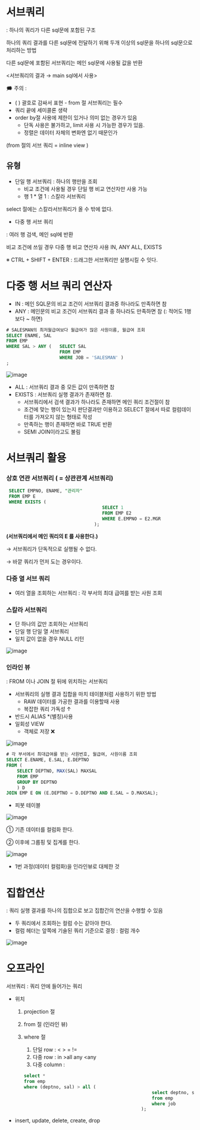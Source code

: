 # 서브쿼리

: 하나의 쿼리가 다른 sql문에 포함된 구조

하나의 쿼리 결과를 다른 sql문에 전달하기 위해 두개 이상의 sql문을 하나의 sql문으로 처리하는 방법

다른 sql문에 포함된 서브쿼리는 메인 sql문에 사용될 값을 반환

<서브쿼리의 결과 → main sql에서 사용>

🗯️ 주의 : 

- ( ) 괄호로 감싸서 표현 - from 절 서브쿼리는 필수
- 쿼리 끝에 세미콜론 생략
- order by절 사용에 제한이 있거나 의미 없는 경우가 있음
    - 단독 사용은 불가하고, limit 사용 시 가능한 경우가 있음.
    - 정렬은 데이터 자체의 변화엔 없기 때문인가

(from 절의 서브 쿼리 = inline view )

## 유형

- 단일 행 서브쿼리 : 하나의 행만을 조회
    - 비교 조건에 사용될 경우 단일 행 비교 연산자만 사용 가능
    - 행 1  * 열 1 : 스칼라 서브쿼리

select 절에는 스칼라서브쿼리가 올 수 밖에 없다.

- 다중 행 서브 쿼리

: 여러 행 검색, 메인 sql에 반환

비교 조건에 쓰일 경우 다중 행 비교 연산자 사용 IN, ANY ALL, EXISTS

※ CTRL + SHIFT + ENTER : 드래그한 서브쿼리만 실행시킬 수 잇다.

# 다중 행 서브 쿼리 연산자

- IN : 메인 SQL문의 비교 조건이 서브쿼리 결과중 하나라도 만족하면 참
- ANY : 메인문의 비교 조건이 서브쿼리 결과 중 하나라도 만족하면 참 (: 적어도 1행 보다 ~ 하면)

```sql
# SALESMAN의 최저월급여보다 월급여가 많은 사원이름, 월급여 조회
SELECT ENAME, SAL
FROM EMP
WHERE SAL > ANY (	SELECT SAL
					FROM EMP
					WHERE JOB = 'SALESMAN' )
;
```
![image](https://github.com/user-attachments/assets/8a084706-737d-4ec2-98fa-6e3b86eef9b8)


- ALL : 서브쿼리 결과 중 모든 값이 만족하면 참
- EXISTS : 서브쿼리 실행 결과가 존재하면 참.
    - 서브쿼리에서 검색 결과가 하나라도 존재하면 메인 쿼리 조건절이 참
    - 조건에 맞는 행이 있는지 판단결과만 이용하고 SELECT 절에서 따로 컬럼데이터를 가져오지 않는 형태로 작성
    - 만족하는 행이 존재하면 바로 TRUE 반환
    - SEMI JOIN이라고도 불림

# 서브쿼리 활용

### 상호 연관 서브쿼리 ( = 상관관계 서브쿼리)

```sql
 SELECT EMPNO, ENAME, "관리자"
 FROM EMP E
 WHERE EXISTS (
									SELECT 1
									FROM EMP E2
									WHERE E.EMPNO = E2.MGR
								 );
```

**(서브쿼리에서 메인 쿼리의 E 를 사용한다.)**

→ 서브쿼리가 단독적으로 실행될 수 없다.

→ 바깥 쿼리가 먼저 도는 경우이다. 

### 다중 열 서브 쿼리

- 여러 열을 조회하는 서브쿼리 : 각 부서의 최대 급여를 받는 사원 조회

### 스칼라 서브쿼리

- 단 하나의 값만 조회하는 서브쿼리
- 단일 행 단일 열 서브쿼리
- 일치 값이 없을 경우 NULL 리턴

![image](https://github.com/user-attachments/assets/9199bc39-2d0f-49ac-9a92-89f0b7f766f5)

### 인라인 뷰

: FROM 이나 JOIN 절 뒤에 위치하는 서브쿼리

- 서브쿼리의 실행 결과 집합을 마치 테이블처럼 사용하기 위한 방법
    - RAW 데이터를 가공한 결과를 이용할때 사용
    - 복잡한 쿼리 가독성 ↑
- 반드시 ALIAS *(별칭)사용
- 일회성 VIEW
    - 객체로 저장 ❌

![image](https://github.com/user-attachments/assets/7cd0ec58-e55a-4289-8912-121a09aa6e3d)

```sql
# 각 부서에서 최대급여를 받는 사원번호, 월급여, 사원이름 조회
SELECT E.ENAME, E.SAL, E.DEPTNO
FROM (
	SELECT DEPTNO, MAX(SAL) MAXSAL
    FROM EMP
    GROUP BY DEPTNO
	) D
JOIN EMP E ON (E.DEPTNO = D.DEPTNO AND E.SAL = D.MAXSAL);
```

- 피봇 테이블

![image](https://github.com/user-attachments/assets/0acc6016-e3a1-41da-bb7f-6268be5f2bca)

① 기존 데이터를 컬럼화 한다.

② 이후에 그룹핑 및 집계를 한다.

![image](https://github.com/user-attachments/assets/92655d55-8c3f-4d06-af41-11a5cef96b63)

- 1번 과정(데이터 컬럼화)을 인라인뷰로 대체한 것

# 집합연산

: 쿼리 실행 결과를 하나의 집합으로 보고 집합간의 연산을 수행할 수 있음

- 두 쿼리에서 조회하는 컬럼 수는 같아야 한다.
- 컬럼 헤더는 앞쪽에 기술된 쿼리 기준으로 결정 : 컬럼 개수

![image](https://github.com/user-attachments/assets/396b0821-618f-480e-b497-4bb61c131f84)

# 오프라인

서브쿼리 : 쿼리 안에 들어가는 쿼리

- 위치
    1. projection 절
    2. from 절 (인라인 뷰)
    3. where 절 
        1. 단일 row : < > = !=
        2. 다중 row : in >all <all >any <any
        3. 다중 column : 
        
        ```sql
        select *
        from emp
        where (deptno, sal) > all (
        												select deptno, sal
        												from emp
        												where job
        											); 
        ```
        
- insert, update, delete, create, drop
